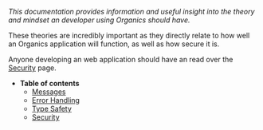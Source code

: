 _This documentation provides information and useful insight into the theory and mindset an developer using Organics should have._

These theories are incredibly important as they directly relate to how well an Organics application will function, as well as how secure it is.

Anyone developing an web application should have an read over the [Security](Security.md) page.

  * **Table of contents**
    * [Messages](Messages.md)
    * [Error Handling](ErrorHandling.md)
    * [Type Safety](TypeSafety.md)
    * [Security](Security.md)